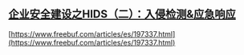 ## [企业安全建设之HIDS（二）：入侵检测&应急响应](https://www.freebuf.com/articles/es/197337.html)



[https://www.freebuf.com/articles/es/197337.html](https://www.freebuf.com/articles/es/197337.html)

